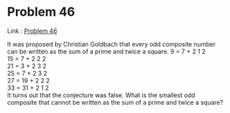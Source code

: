 Problem 46
=======

Link : [Problem 46](http://projecteuler.net/problem=46 "Problem 46")
 
 It was proposed by Christian Goldbach that every odd composite number can be written as the sum of a prime and twice a square. 
 9 = 7 + 2 1 2  
15 = 7 + 2 2 2  
21 = 3 + 2 3 2  
25 = 7 + 2 3 2  
27 = 19 + 2 2 2  
33 = 31 + 2 1 2  
 It turns out that the conjecture was false. 
 What is the smallest odd composite that cannot be written as the sum of a prime and twice a square? 

  
